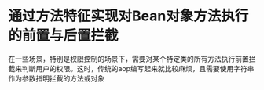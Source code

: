 # 通过方法特征实现对Bean对象方法执行的前置与后置拦截

在一些场景，特别是权限控制的场景下，需要对某个特定类的所有方法执行前置拦截来判断用户的权限。这时，传统的aop编写起来就比较麻烦，且需要使用字符串作为参数指明拦截的方法或对象

